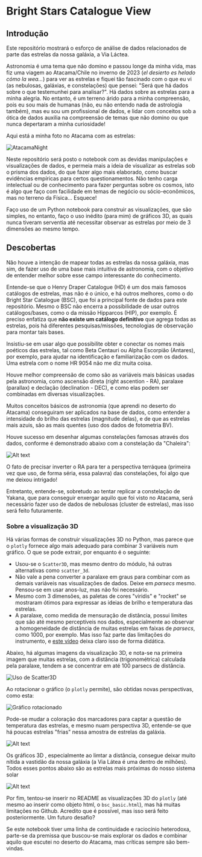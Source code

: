 # Bright Stars Catalogue View

## Introdução

Este repositório mostrará o esforço de análise de dados relacionados de parte das estrelas da nossa galáxia, a Via Láctea. 

Astronomia é uma tema que não domino e passou longe da minha vida, mas fiz uma viagem ao Atacama/Chile no inverno de 2023 (_el desierto es helado cómo la wea..._) para ver as estrelas e fiquei tão fascinado com o que eu vi (as nebulosas, galáxias, e constelações) que pensei: "Será que há dados sobre o que testemunhei para analisar?". Há dados sobre as estrelas para a minha alegria. No entanto, é um terreno árido para a minha compreensão, pois eu sou mais de humanas (não, eu não entendo nada de astrologia também), mas eu sou um profissional de dados, e lidar com conceitos sob a ótica de dados auxilia na compreensão de temas que não domino ou que nunca depertaram a minha curiosidade!

Aqui está a minha foto no Atacama com as estrelas: 

![AtacamaNight](images/Jimmy.png)

Neste repositório será posto o notebook com as devidas manipulações e visualizações de dados, e permeia mais a ideia de visualizar as estrelas sob o prisma dos dados, do que fazer algo mais elaborado, como buscar evidências empíricas para certos questionamentos. Não tenho carga intelectual ou de conhecimento para fazer perguntas sobre os cosmos, isto é algo que faço com facilidade em temas de negócio ou sócio-econômicos, mas no terreno da Física... Esquece!

Faço uso de um Python notebook para construir as visualizações, que são simples, no entanto, faço o uso inédito (para mim) de gráficos 3D, as quais nunca tiveram serventia até necessitar observar as estrelas por meio de 3 dimensões ao mesmo tempo.

## Descobertas

Não houve a intenção de mapear todas as estrelas da nossa galáxia, mas sim, de fazer uso de uma base mais intuitiva de astronomia, com o objetivo de entender melhor sobre esse campo interessante do conhecimento.

Entende-se que o Henry Draper Catalogue (HD) é um dos mais famosos catálogos de estrelas, mas não é o único, e há outros melhores, como o do Bright Star Catalogue (BSC), que foi  a principal fonte de dados para este repositório. Mesmo o BSC não encerra a possibilidade de usar outros catálogos/bases, como o da missão Hipparcos (HIP), por exemplo. É preciso enfatiza que __não existe um catálogo definitivo__ que agrega todas as estrelas, pois há diferentes pesquisas/missões, tecnologias de observação para montar tais bases. 

Insistiu-se em usar algo que possibilite obter e conectar os nomes mais poéticos das estrelas, tal como Beta Centauri ou Alpha Escorpião (Antares), por exemplo, para ajudar na identificação e familiarização com os dados. Uma estrela com o nome HR 9054 não me diz muita coisa. 

Houve melhor compreensão de como são as variáveis mais básicas usadas pela astronomia, como ascensão direta (right ascention - RA), paralaxe (parallax) e declação (declination - DEC), e como elas podem ser combinadas em diversas visualizações. 

Muitos conceitos básicos de astronomia (que aprendi no deserto do Atacama) conseguiram ser aplicados na base de dados, como entender a intensidade do brilho das estrelas (magnitude delas), e de que as estrelas mais azuis, são as mais quentes (uso dos dados de fotometria BV). 

Houve sucesso em desenhar algumas constelações famosas através dos dados, conforme é demonstrado abaixo com a constelação da "Chaleira": 

![Alt text](images/teapot.png)

O fato de precisar inverter o RA para ter a perspectiva terráquea (primeira vez que uso, de forma séria, essa palavra) das constelações, foi algo que me deixou intrigado!

Entretanto, entende-se, sobretudo ao tentar replicar a constelação de Yakana, que para conseguir enxergar aquilo que foi visto no Atacama, será necessário fazer uso de dados de nebulosas (cluster de estrelas), mas isso será feito futuramente. 

### Sobre a visualização 3D

Há várias formas de construir visualizações 3D no Python, mas parece que o `plotly` fornece algo mais adequado para combinar 3 variáveis num gráfico. O que se pode extrair, por enquanto é o seguinte: 

* Usou-se o `Scatter3D`, mas mesmo dentro do módulo, há outras alternativas como `scatter_3d`. 
* Não vale a pena converter a paralaxe em graus para combinar com as demais variáveis nas visualizações de dados. Deixe em _parsecs_ mesmo. Pensou-se em usar anos-luz, mas não foi necessário. 
* Mesmo com 3 dimensões, as paletas de cores "viridis" e "rocket" se mostraram ótimos para expressar as ideias de brilho e temperatura das estrelas. 
* A paralaxe, como medida de mensuração de distância, possui limites que são até mesmo perceptíveis nos dados, especialmente ao observar a homogeneidade de distância de muitas estrelas em faixas de _parsecs_, como 1000, por exemplo. Mas isso faz parte das limitações do instrumento, e [este vídeo](https://www.youtube.com/watch?v=Op3AYaJc0Xw) deixa claro isso de forma didática. 

Abaixo, há algumas imagens da visualização 3D, e nota-se na primeira imagem que muitas estrelas, com a distância (trigonométrica) calculada pela paralaxe, tendem a se concentrar em até 100 parsecs de distância. 

![Uso de Scatter3D](images/cube.png)

Ao rotacionar o gráfico (o `plotly` permite), são obtidas novas perspectivas, como esta: 

![Gráfico rotacionado](images/cube2.png)

Pode-se mudar a coloração dos marcadores para captar a questão de temperatura das estrelas, e mesmo nuam perspectiva 3D, entende-se que há poucas estrelas "frias" nessa amostra de estrelas da galáxia. 

![Alt text](images/cube3.png)

Os gráficos 3D , especialmente ao limtar a distância, consegue deixar muito nítida a vastidão da nossa galáxia (a Via Látea é uma dentro de milhões). Todos esses pontos abaixo são as estrelas mais próximas do nosso sistema solar

![Alt text](images/cube4.png)

Por fim, tentou-se inserir no README as visualizações 3D do `plotly` (até mesmo ao inserir como objeto html, o `bsc_basic.html`), mas há muitas limitações no Github. Acredito que é possível, mas isso será feito posteriormente. Um futuro desafio?

Se este notebook tiver uma linha de continuidade e raciocínio heterodoxa, parte-se da premissa que buscou-se mais explorar os dados e combinar aquilo que escutei no deserto do Atacama, mas críticas sempre são bem-vindas. 